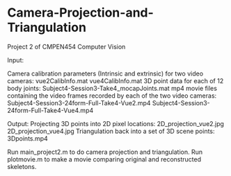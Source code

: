 # Camera-Projection-and-Triangulation
Project 2 of CMPEN454 Computer Vision

Input:

  Camera calibration parameters (Intrinsic and extrinsic) for two video cameras:
    vue2CalibInfo.mat
    vue4CalibInfo.mat
  3D point data for each of 12 body joints:
    Subject4-Session3-Take4_mocapJoints.mat
  mp4 movie files containing the video frames recorded by each of the two video cameras:
    Subject4-Session3-24form-Full-Take4-Vue2.mp4
    Subject4-Session3-24form-Full-Take4-Vue4.mp4
    
Output:
  Projecting 3D points into 2D pixel locations:
    2D_projection_vue2.jpg
    2D_projection_vue4.jpg
  Triangulation back into a set of 3D scene points:
    3Dpoints.mp4
 
Run main_project2.m to do camera projection and triangulation.
Run plotmovie.m to make a movie comparing original and reconstructed skeletons.
